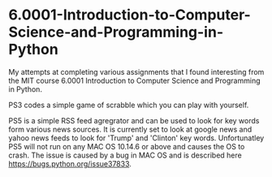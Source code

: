 # 6.0001-Introduction-to-Computer-Science-and-Programming-in-Python
My attempts at completing various assignments that I found interesting from the MIT course 6.0001 Introduction to Computer Science and Programming in Python. 

PS3 codes a simple game of scrabble which you can play with yourself.

PS5 is a simple RSS feed agregrator and can be used to look for key words form various news sources. It is currently set to look at google news and yahoo news feeds to look for 'Trump' and 'Clinton' key words. Unfortunatley PS5 will not run on any MAC OS 10.14.6 or above and causes the OS to crash. The issue is caused by a bug in MAC OS and is described here https://bugs.python.org/issue37833. 
